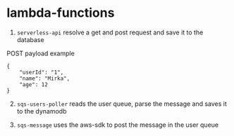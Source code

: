 # lambda-functions

1. `serverless-api`
resolve a get and post request and save it to the database 

POST payload example
```
{
    "userId": "1",
    "name": "Mirka",
    "age": 12
}
```

2. `sqs-users-poller`
reads the user queue, parse the message and saves it to the dynamodb

3. `sqs-message`
uses the aws-sdk to post the message in the user queue